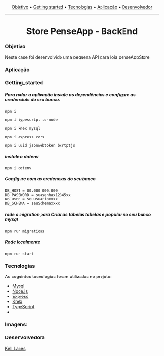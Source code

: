 <p align="center">
 <a href="#objetivo_do_case">Objetivo</a> •
 <a href="#getting_started">Getting started</a> • 
 <a href="#tecnologias">Tecnologias</a> • 
 <a href="#aplicação">Aplicação</a> • 
 <a href="#desenvolvedora">Desenvolvedor</a> 
</p>
</h3>
  
<hr>

<h1 align="center">Store PenseApp - BackEnd</h1>

### Objetivo

<p>Neste case foi desenvolvido uma pequena API para loja penseAppStore</p>

### Aplicação


### Getting_started
##### Para rodar a aplicação instale as dependências e configure as credenciais do seu banco.

```
npm i
```
```
npm i typescript ts-node 
```
```
npm i knex mysql
```
```
npm i express cors
```
```
npm i uuid jsonwebtoken bcrtptjs
```

##### instale o dotenv 
```
npm i dotenv
```
##### Configure com as credencias do seu banco
```
DB_HOST = 00.000.000.000
DB_PASSWORD = suasenhax12345xx
DB_USER = seuUsuarioxxxx
DB_SCHEMA = seuSchemaxxxx

```
##### rode o migration para Criar as tabelas tabelas e popular no seu banco mysql
```
npm run migrations
```

##### Rode localmente
```
npm run start
```

### Tecnologias

As seguintes tecnologias foram utilizadas no projeto:

- [Mysql](https://dev.mysql.com/doc/)
- [Node.js](https://nodejs.org/en/)
- [Express](https://expressjs.com/)
- [Knex](http://knexjs.org/)
- [TypeScript](https://www.typescriptlang.org/docs/)
- 
### Imagens: 


### Desenvolvedora

 <a href="https://www.linkedin.com/in/kell-lanes-dev/">Kell Lanes </a>

